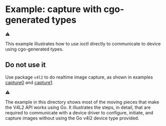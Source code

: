# Example: capture with cgo-generated types
:warning:

This example illustrates how to use ioctl directly
to communicate to device using cgo-generated types.

## Do not use it ## 

Use package `v4l2` to do realtime image capture, as shown in examples
[capture0](../capture0) and [capture1](../capture1).

:warning:

The example in this directory shows most of the moving pieces that make
the V4L2 API works using Go.  It illustrates the steps, in detail, that
are required to communicate with a device driver to configure, initiate,
and capture images without using the Go v4l2 device type provided.